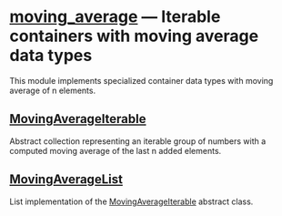 # [moving_average](./moving_average/__init__.py) — Iterable containers with moving average data types

This module implements specialized container data types with moving average of n elements.

## [MovingAverageIterable](./moving_average/moving_average_iterable.py)

Abstract collection representing an iterable group of numbers with a computed moving average of the last n added
elements.

## [MovingAverageList](./moving_average/moving_average_iterable.py)

List implementation of the [MovingAverageIterable](./moving_average/moving_average_iterable.py) abstract class.
